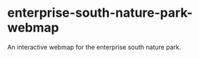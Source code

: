 enterprise-south-nature-park-webmap
===================================

An interactive webmap for the enterprise south nature park. 
